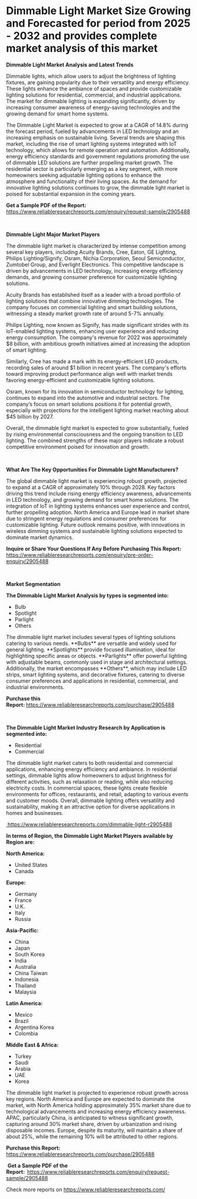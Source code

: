 <p><h1>Dimmable Light Market Size Growing and Forecasted for period from 2025 - 2032 and provides complete market analysis of this market</h1></p><p><strong>Dimmable Light Market Analysis and Latest Trends</strong></p>
<p><p>Dimmable lights, which allow users to adjust the brightness of lighting fixtures, are gaining popularity due to their versatility and energy efficiency. These lights enhance the ambiance of spaces and provide customizable lighting solutions for residential, commercial, and industrial applications. The market for dimmable lighting is expanding significantly, driven by increasing consumer awareness of energy-saving technologies and the growing demand for smart home systems.</p><p>The Dimmable Light Market is expected to grow at a CAGR of 14.8% during the forecast period, fueled by advancements in LED technology and an increasing emphasis on sustainable living. Several trends are shaping this market, including the rise of smart lighting systems integrated with IoT technology, which allows for remote operation and automation. Additionally, energy efficiency standards and government regulations promoting the use of dimmable LED solutions are further propelling market growth. The residential sector is particularly emerging as a key segment, with more homeowners seeking adjustable lighting options to enhance the atmosphere and functionality of their living spaces. As the demand for innovative lighting solutions continues to grow, the dimmable light market is poised for substantial expansion in the coming years.</p></p>
<p><strong>Get a Sample PDF of the Report:&nbsp;</strong> <a href="https://www.reliableresearchreports.com/enquiry/request-sample/2905488?utm_campaign=3061&utm_medium=2&utm_source=Github&utm_content=ia&utm_term=12032025&utm_id=dimmable-light">https://www.reliableresearchreports.com/enquiry/request-sample/2905488</a></p>
<p>&nbsp;</p>
<p><strong>Dimmable Light Major Market Players</strong></p>
<p><p>The dimmable light market is characterized by intense competition among several key players, including Acuity Brands, Cree, Eaton, GE Lighting, Philips Lighting/Signify, Osram, Nichia Corporation, Seoul Semiconductor, Zumtobel Group, and Everlight Electronics. This competitive landscape is driven by advancements in LED technology, increasing energy efficiency demands, and growing consumer preference for customizable lighting solutions.</p><p>Acuity Brands has established itself as a leader with a broad portfolio of lighting solutions that combine innovative dimming technologies. The company focuses on commercial lighting and smart building solutions, witnessing a steady market growth rate of around 5-7% annually. </p><p>Philips Lighting, now known as Signify, has made significant strides with its IoT-enabled lighting systems, enhancing user experience and reducing energy consumption. The company's revenue for 2022 was approximately $8 billion, with ambitious growth initiatives aimed at increasing the adoption of smart lighting.</p><p>Similarly, Cree has made a mark with its energy-efficient LED products, recording sales of around $1 billion in recent years. The company's efforts toward improving product performance align well with market trends favoring energy-efficient and customizable lighting solutions. </p><p>Osram, known for its innovation in semiconductor technology for lighting, continues to expand into the automotive and industrial sectors. The company’s focus on smart solutions positions it for potential growth, especially with projections for the intelligent lighting market reaching about $45 billion by 2027.</p><p>Overall, the dimmable light market is expected to grow substantially, fueled by rising environmental consciousness and the ongoing transition to LED lighting. The combined strengths of these major players indicate a robust competitive environment poised for innovation and growth.</p></p>
<p>&nbsp;</p>
<p><strong>What Are The Key Opportunities For Dimmable Light Manufacturers?</strong></p>
<p><p>The global dimmable light market is experiencing robust growth, projected to expand at a CAGR of approximately 10% through 2028. Key factors driving this trend include rising energy efficiency awareness, advancements in LED technology, and growing demand for smart home solutions. The integration of IoT in lighting systems enhances user experience and control, further propelling adoption. North America and Europe lead in market share due to stringent energy regulations and consumer preferences for customizable lighting. Future outlook remains positive, with innovations in wireless dimming systems and sustainable lighting solutions expected to dominate market dynamics.</p></p>
<p><strong>Inquire or Share Your Questions If Any Before Purchasing This Report:</strong> <a href="https://www.reliableresearchreports.com/enquiry/pre-order-enquiry/2905488?utm_campaign=3061&utm_medium=2&utm_source=Github&utm_content=ia&utm_term=12032025&utm_id=dimmable-light">https://www.reliableresearchreports.com/enquiry/pre-order-enquiry/2905488</a></p>
<p>&nbsp;</p>
<p><strong>Market Segmentation</strong></p>
<p><strong>The Dimmable Light Market Analysis by types is segmented into:</strong></p>
<p><ul><li>Bulb</li><li>Spotlight</li><li>Parlight</li><li>Others</li></ul></p>
<p><p>The dimmable light market includes several types of lighting solutions catering to various needs. **Bulbs** are versatile and widely used for general lighting. **Spotlights** provide focused illumination, ideal for highlighting specific areas or objects. **Parlights** offer powerful lighting with adjustable beams, commonly used in stage and architectural settings. Additionally, the market encompasses **Others**, which may include LED strips, smart lighting systems, and decorative fixtures, catering to diverse consumer preferences and applications in residential, commercial, and industrial environments.</p></p>
<p><strong>Purchase this Report:&nbsp;</strong><a href="https://www.reliableresearchreports.com/purchase/2905488?utm_campaign=3061&utm_medium=2&utm_source=Github&utm_content=ia&utm_term=12032025&utm_id=dimmable-light">https://www.reliableresearchreports.com/purchase/2905488</a></p>
<p>&nbsp;</p>
<p><strong>The Dimmable Light Market Industry Research by Application is segmented into:</strong></p>
<p><ul><li>Residential</li><li>Commercial</li></ul></p>
<p><p>The dimmable light market caters to both residential and commercial applications, enhancing energy efficiency and ambiance. In residential settings, dimmable lights allow homeowners to adjust brightness for different activities, such as relaxation or reading, while also reducing electricity costs. In commercial spaces, these lights create flexible environments for offices, restaurants, and retail, adapting to various events and customer moods. Overall, dimmable lighting offers versatility and sustainability, making it an attractive option for diverse applications in homes and businesses.</p></p>
<p><a href="https://www.reliableresearchreports.com/dimmable-light-r2905488?utm_campaign=3061&utm_medium=2&utm_source=Github&utm_content=ia&utm_term=12032025&utm_id=dimmable-light">&nbsp;https://www.reliableresearchreports.com/dimmable-light-r2905488</a></p>
<p><strong>In terms of Region, the Dimmable Light Market Players available by Region are:</strong></p>
<p>
    <p> <strong> North America: </strong>
        <ul>
            <li>United States</li>
            <li>Canada</li>
        </ul>
        </p> 
    <p> <strong> Europe: </strong>
        <ul>
            <li>Germany</li>
            <li>France</li>
            <li>U.K.</li>
            <li>Italy</li>
            <li>Russia</li>
        </ul>
        </p> 
    <p> <strong> Asia-Pacific: </strong>
        <ul>
            <li>China</li>
            <li>Japan</li>
            <li>South Korea</li>
            <li>India</li>
            <li>Australia</li>
            <li>China Taiwan</li>
            <li>Indonesia</li>
            <li>Thailand</li>
            <li>Malaysia</li>
        </ul>
        </p> 
    <p> <strong> Latin America: </strong>
        <ul>
            <li>Mexico</li>
            <li>Brazil</li>
            <li>Argentina Korea</li>
            <li>Colombia</li>
        </ul>
        </p> 
    <p> <strong> Middle East & Africa: </strong>
        <ul>
            <li>Turkey</li>
            <li>Saudi</li>
            <li>Arabia</li>
            <li>UAE</li>
            <li>Korea</li>
        </ul>
    </p>
    </p>
<p><p>The dimmable light market is projected to experience robust growth across key regions. North America and Europe are expected to dominate the market, with North America holding approximately 35% market share due to technological advancements and increasing energy efficiency awareness. APAC, particularly China, is anticipated to witness significant growth, capturing around 30% market share, driven by urbanization and rising disposable incomes. Europe, despite its maturity, will maintain a share of about 25%, while the remaining 10% will be attributed to other regions.</p></p>
<p><strong>Purchase this Report: </strong><a href="https://www.reliableresearchreports.com/purchase/2905488?utm_campaign=3061&utm_medium=2&utm_source=Github&utm_content=ia&utm_term=12032025&utm_id=dimmable-light">https://www.reliableresearchreports.com/purchase/2905488</a></p>
<p>&nbsp;<strong>Get a Sample PDF of the Report:&nbsp;&nbsp;</strong><a href="https://www.reliableresearchreports.com/enquiry/request-sample/2905488?utm_campaign=3061&utm_medium=2&utm_source=Github&utm_content=ia&utm_term=12032025&utm_id=dimmable-light">https://www.reliableresearchreports.com/enquiry/request-sample/2905488</a></p>
<p><strong></strong></p>
<p>Check more reports on <a href="https://www.reliableresearchreports.com/?utm_campaign=3061&utm_medium=2&utm_source=Github&utm_content=ia&utm_term=12032025&utm_id=dimmable-light">https://www.reliableresearchreports.com/</a></p>